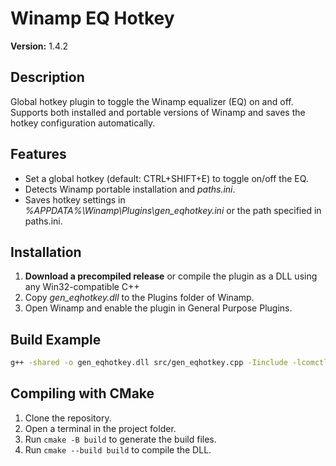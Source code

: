 # Winamp EQ Hotkey

**Version:** 1.4.2  

## Description
Global hotkey plugin to toggle the Winamp equalizer (EQ) on and off.  
Supports both installed and portable versions of Winamp and saves the hotkey configuration automatically.

## Features
- Set a global hotkey (default: CTRL+SHIFT+E) to toggle on/off the EQ.
- Detects Winamp portable installation and *paths.ini*.
- Saves hotkey settings in *%APPDATA%\Winamp\Plugins\gen_eqhotkey.ini* or the path specified in paths.ini.

## Installation
1. **Download a precompiled release** or compile the plugin as a DLL using any Win32-compatible C++
2. Copy *gen_eqhotkey.dll* to the Plugins folder of Winamp.
3. Open Winamp and enable the plugin in General Purpose Plugins.



## Build Example
```bash
g++ -shared -o gen_eqhotkey.dll src/gen_eqhotkey.cpp -Iinclude -lcomctl32 -luser32 -lshell32
```

## Compiling with CMake
1. Clone the repository.
2. Open a terminal in the project folder.
3. Run `cmake -B build` to generate the build files.
4. Run `cmake --build build` to compile the DLL.

